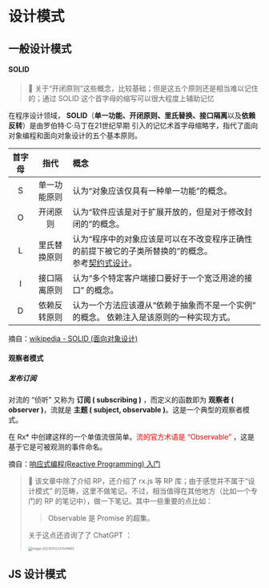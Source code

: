 # 设计模式



## 一般设计模式

#### SOLID

> 👀 关于“开闭原则”这些概念，比较基础；但是这五个原则还是相当难以记住的；通过 SOLID 这个首字母的缩写可以很大程度上辅助记忆

在程序设计领域， **SOLID**（**单一功能、开闭原则、里氏替换、接口隔离**以及**依赖反转**）是由罗伯特·C·马丁在21世纪早期 引入的记忆术首字母缩略字，指代了面向对象编程和面向对象设计的五个基本原则。

| 首字母 |     指代     | 概念                                                         |
| :----: | :----------: | :----------------------------------------------------------- |
|   S    | 单一功能原则 | 认为“对象应该仅具有一种单一功能”的概念。                     |
|   O    |   开闭原则   | 认为“软件应该是对于扩展开放的，但是对于修改封闭的”的概念。   |
|   L    | 里氏替换原则 | 认为“程序中的对象应该是可以在不改变程序正确性的前提下被它的子类所替换的”的概念。<br/>参考[契约式设计](https://zh.wikipedia.org/wiki/契约式设计)。 |
|   I    | 接口隔离原则 | 认为“多个特定客户端接口要好于一个宽泛用途的接口” 的概念。    |
|   D    | 依赖反转原则 | 认为一个方法应该遵从“依赖于抽象而不是一个实例” 的概念。 依赖注入是该原则的一种实现方式。 |

摘自：[wikipedia - SOLID (面向对象设计)](https://zh.wikipedia.org/wiki/SOLID_(%E9%9D%A2%E5%90%91%E5%AF%B9%E8%B1%A1%E8%AE%BE%E8%AE%A1))



#### 观察者模式

##### 发布订阅

对流的 “侦听” 又称为 **订阅 ( subscribing )** ，而定义的函数即为 **观察者 ( observer )**，流就是 **主题 ( subject, observable )**。这是一个典型的观察者模式。

在 Rx* 中创建这样的一个单值流很简单。<font color=red>流的官方术语是 “Observable”</font> ，这是基于它是可被观测的事件命名。

摘自：[响应式编程(Reactive Programming) 入门](https://www.atjiang.com/intro-reactive-programming/)

> 👀 该文章中除了介绍 RP，还介绍了 rx.js 等 RP 库；由于感觉并不属于“设计模式” 的范畴，这里不做笔记。不过，相当值得在其他地方（比如一个专门的 RP 的笔记中），做一下笔记。其中一些重要的点比如：
>
> > Observable 是 Promise 的超集。
>
> 关于这点还咨询了了 ChatGPT ：
>
> <img src="https://s2.loli.net/2023/05/12/Wp4ByOSHFg5Qwli.png" alt="image-20230512231349865" style="zoom:45%;" />



## JS 设计模式

